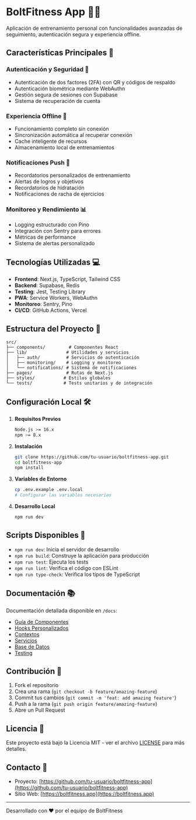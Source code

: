 # BoltFitness App 🏋️‍♂️

Aplicación de entrenamiento personal con funcionalidades avanzadas de seguimiento, autenticación segura y experiencia offline.

## Características Principales 🚀

### Autenticación y Seguridad 🔐

- Autenticación de dos factores (2FA) con QR y códigos de respaldo
- Autenticación biométrica mediante WebAuthn
- Gestión segura de sesiones con Supabase
- Sistema de recuperación de cuenta

### Experiencia Offline 📱

- Funcionamiento completo sin conexión
- Sincronización automática al recuperar conexión
- Cache inteligente de recursos
- Almacenamiento local de entrenamientos

### Notificaciones Push 🔔

- Recordatorios personalizados de entrenamiento
- Alertas de logros y objetivos
- Recordatorios de hidratación
- Notificaciones de racha de ejercicios

### Monitoreo y Rendimiento 📊

- Logging estructurado con Pino
- Integración con Sentry para errores
- Métricas de performance
- Sistema de alertas personalizado

## Tecnologías Utilizadas 💻

- **Frontend**: Next.js, TypeScript, Tailwind CSS
- **Backend**: Supabase, Redis
- **Testing**: Jest, Testing Library
- **PWA**: Service Workers, WebAuthn
- **Monitoreo**: Sentry, Pino
- **CI/CD**: GitHub Actions, Vercel

## Estructura del Proyecto 📁

```
src/
├── components/         # Componentes React
├── lib/               # Utilidades y servicios
│   ├── auth/          # Servicios de autenticación
│   ├── monitoring/    # Logging y monitoreo
│   └── notifications/ # Sistema de notificaciones
├── pages/             # Rutas de Next.js
├── styles/           # Estilos globales
└── tests/            # Tests unitarios y de integración
```

## Configuración Local 🛠️

1. **Requisitos Previos**

   ```bash
   Node.js >= 16.x
   npm >= 8.x
   ```

2. **Instalación**

   ```bash
   git clone https://github.com/tu-usuario/boltfitness-app.git
   cd boltfitness-app
   npm install
   ```

3. **Variables de Entorno**

   ```bash
   cp .env.example .env.local
   # Configurar las variables necesarias
   ```

4. **Desarrollo Local**
   ```bash
   npm run dev
   ```

## Scripts Disponibles 📝

- `npm run dev`: Inicia el servidor de desarrollo
- `npm run build`: Construye la aplicación para producción
- `npm run test`: Ejecuta los tests
- `npm run lint`: Verifica el código con ESLint
- `npm run type-check`: Verifica los tipos de TypeScript

## Documentación 📚

Documentación detallada disponible en `/docs`:

- [Guía de Componentes](/docs/components)
- [Hooks Personalizados](/docs/hooks)
- [Contextos](/docs/contexts)
- [Servicios](/docs/services)
- [Base de Datos](/docs/database)
- [Testing](/docs/testing)

## Contribución 🤝

1. Fork el repositorio
2. Crea una rama (`git checkout -b feature/amazing-feature`)
3. Commit tus cambios (`git commit -m 'feat: add amazing feature'`)
4. Push a la rama (`git push origin feature/amazing-feature`)
5. Abre un Pull Request

## Licencia 📄

Este proyecto está bajo la Licencia MIT - ver el archivo [LICENSE](LICENSE) para más detalles.

## Contacto 📧

- Proyecto: [https://github.com/tu-usuario/boltfitness-app](https://github.com/tu-usuario/boltfitness-app)
- Sitio Web: [https://boltfitness.app](https://boltfitness.app)

---

Desarrollado con ❤️ por el equipo de BoltFitness
